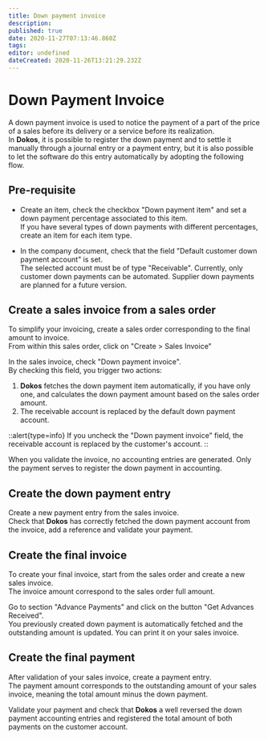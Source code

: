 ```yaml
---
title: Down payment invoice
description: 
published: true
date: 2020-11-27T07:13:46.860Z
tags: 
editor: undefined
dateCreated: 2020-11-26T13:21:29.232Z
---
```


# Down Payment Invoice

A down payment invoice is used to notice the payment of a part of the price of a sales before its delivery or a service before its realization.  
In __Dokos__, it is possible to register the down payment and to settle it manually through a journal entry or a payment entry, but it is also possible to let the software do this entry automatically by adopting the following flow.  


## Pre-requisite

- Create an item, check the checkbox "Down payment item" and set a down payment percentage associated to this item.  
If you have several types of down payments with different percentages, create an item for each item type.  

- In the company document, check that the field "Default customer down payment account" is set.  
The selected account must be of type "Receivable".
Currently, only customer down payments can be automated. Supplier down payments are planned for a future version.  

## Create a sales invoice from a sales order

To simplify your invoicing, create a sales order corresponding to the final amount to invoice.  
From within this sales order, click on "Create > Sales Invoice"  

In the sales invoice, check "Down payment invoice".  
By checking this field, you trigger two actions:  

1. __Dokos__ fetches the down payment item automatically, if you have only one, and calculates the down payment amount based on the sales order amount.  
2. The receivable account is replaced by the default down payment account.  

::alert{type=info}
If you uncheck the "Down payment invoice" field, the receivable account is replaced by the customer's account.
::


When you validate the invoice, no accounting entries are generated. Only the payment serves to register the down payment in accounting.  

## Create the down payment entry

Create a new payment entry from the sales invoice.  
Check that __Dokos__ has correctly fetched the down payment account from the invoice, add a reference and validate your payment.  

## Create the final invoice

To create your final invoice, start from the sales order and create a new sales invoice.  
The invoice amount correspond to the sales order full amount.  

Go to section "Advance Payments" and click on the button "Get Advances Received".  
You previously created down payment is automatically fetched and the outstanding amount is updated. You can print it on your sales invoice.  

## Create the final payment

After validation of your sales invoice, create a payment entry.  
The payment amount corresponds to the outstanding amount of your sales invoice, meaning the total amount minus the down payment.  

Validate your payment and check that __Dokos__ a well reversed the down payment accounting entries and registered the total amount of both payments on the customer account.  
